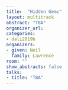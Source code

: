 ```yaml
---
title:  "Hidden Gems"
layout: multitrack
abstract: "TBA"
organizer_url:
categories:
- dali2019b
organizers:
- given: Neil
  family: Lawrence
room: ""
show_abstracts: false
talks:
- title: "TBA"
---
```

